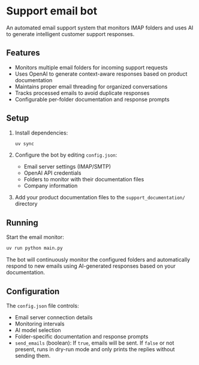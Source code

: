 # Support email bot

An automated email support system that monitors IMAP folders and uses AI to generate intelligent customer support responses.

## Features

- Monitors multiple email folders for incoming support requests
- Uses OpenAI to generate context-aware responses based on product documentation
- Maintains proper email threading for organized conversations
- Tracks processed emails to avoid duplicate responses
- Configurable per-folder documentation and response prompts

## Setup

1. Install dependencies:
   ```bash
   uv sync
   ```

2. Configure the bot by editing `config.json`:
   - Email server settings (IMAP/SMTP)
   - OpenAI API credentials
   - Folders to monitor with their documentation files
   - Company information

3. Add your product documentation files to the `support_documentation/` directory

## Running

Start the email monitor:
```bash
uv run python main.py
```

The bot will continuously monitor the configured folders and automatically respond to new emails using AI-generated responses based on your documentation.

## Configuration

The `config.json` file controls:
- Email server connection details
- Monitoring intervals
- AI model selection
- Folder-specific documentation and response prompts
- `send_emails` (boolean): If `true`, emails will be sent. If `false` or not present, runs in dry-run mode and only prints the replies without sending them.